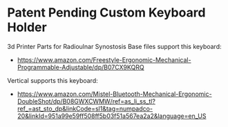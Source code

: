 # Patent Pending Custom Keyboard Holder
3d Printer Parts for Radioulnar Synostosis 
Base files support this keyboard:
* https://www.amazon.com/Freestyle-Ergonomic-Mechanical-Programmable-Adjustable/dp/B07CX9KQRQ

Vertical supports this keyboard:
* https://www.amazon.com/Mistel-Bluetooth-Mechanical-Ergonomic-DoubleShot/dp/B08GWXCWMW/ref=as_li_ss_tl?ref_=ast_sto_dp&linkCode=sl1&tag=numpadco-20&linkId=951a99e59ff508ff5b03f51a567ea2a2&language=en_US
